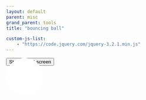 ```yaml
---
layout: default
parent: misc
grand_parent: tools
title: "bouncing ball"

custom-js-list:
    - "https://code.jquery.com/jquery-3.2.1.min.js"
---
```


<style>
#ball {
width: 100px;
height: 100px;
background-color: white;
border-radius: 50%;
position: absolute;
}
#stage {
margin: 0;
overflow: hidden;
background-color: black;
}
</style>
<div id="stage">
<div id="ball"></div>
</div>
<button id="toggleButton" onclick="toggleAnimation()" class="btn btn-green float-right">Start</button>
<button onclick="openFullscreen();" class="btn btn-green float-right">Full-screen</button>
<script>

function openFullscreen() {
var elem = document.getElementById("clockbg");
if (elem.requestFullscreen) {
elem.requestFullscreen();
} else if (elem.webkitRequestFullscreen) { /* Safari */
elem.webkitRequestFullscreen();
} else if (elem.msRequestFullscreen) { /* IE11 */
elem.msRequestFullscreen();
}
}

let animationRunning = false; // Variable to track whether animation is running

var x=0, y=0, containerWidth, containerHeight;

// Function to initialize the ball position
function initializeBallPosition() {
const ball = document.getElementById('ball');
containerWidth = document.getElementById('stage').offsetWidth;
containerHeight = document.getElementById('stage').offsetHeight;

const centerX = containerWidth / 2 - ball.offsetWidth / 2; // Center x-coordinate
const centerY = containerHeight / 2 - ball.offsetHeight / 2; // Center y-coordinate
ball.style.transform = `translate(${centerX}px, ${centerY}px)`; // Set initial position
x=centerX;
y=centerY;
}

// Call the initializeBallPosition function after the window has loaded
window.onload = initializeBallPosition;

function toggleAnimation() {
if (animationRunning) {
animationRunning = false;
document.getElementById('toggleButton').textContent = 'Start';
} else {
animationRunning = true;
document.getElementById('toggleButton').textContent = 'Stop';
animate(); // Start the animation
}
}

function playBeep() {
// Create an AudioContext
const audioContext = new (window.AudioContext || window.webkitAudioContext)();

// Create an oscillator node (a simple sound generator)
const oscillator = audioContext.createOscillator();

// Connect the oscillator to the audio context's destination (speakers)
oscillator.connect(audioContext.destination);

// Set the oscillator properties for the beep sound
oscillator.type = 'sine'; // Sine wave for a simple beep sound
oscillator.frequency.setValueAtTime(1000, audioContext.currentTime); // Frequency in Hz (e.g., 1000 Hz)
oscillator.start();
// Stop the oscillator after a short duration (e.g., 0.5 seconds)
oscillator.stop(audioContext.currentTime + 0.05);
}
//const ball = document.getElementById('ball');
//const centerX = window.innerWidth / 2 - ball.offsetWidth / 2; // Center x-coordinate
//const centerY = window.innerHeight / 2 - ball.offsetHeight / 2; // Center y-coordinate
//let x = centerX; // Initial x-coordinate at the center
//let y = centerY; // Initial y-coordinate at the center
//        const beepSound = new Audio('beep.mp3'); // Replace 'beep.mp3' with the path to your beep sound file.
//        let x = 0; // Initial x-coordinate
//        let y = 0; // Initial y-coordinate
let xSpeed = 2; // Initial horizontal speed
let ySpeed = 2; // Initial vertical speed
function animate() {
if (!animationRunning) return; // Check if animation should be stopped
x += xSpeed;
y += ySpeed;
// Check for collision with the edges
if (x + ball.offsetWidth >= containerWidth || x <= 0) {
xSpeed = -xSpeed; // Reverse horizontal speed
playBeep();
ball.style.backgroundColor = 'red'; // Change the ball color to red
setTimeout(() => {
ball.style.backgroundColor = 'white'; // Restore the original ball color after 0.2 seconds
}, 200);
}
if (y + ball.offsetHeight >= containerHeight || y <= 0) {
ySpeed = -ySpeed; // Reverse vertical speed
playBeep();
ball.style.backgroundColor = 'red'; // Change the ball color to red
setTimeout(() => {
ball.style.backgroundColor = 'white'; // Restore the original ball color after 0.2 seconds
}, 150);
}
ball.style.transform = `translate(${x}px, ${y}px)`; // Move the ball
requestAnimationFrame(animate); // Repeat the animation
}
animate(); // Start the animation
</script>
